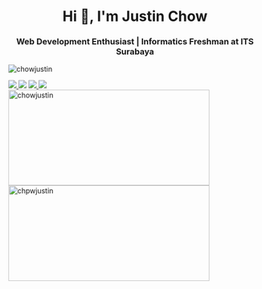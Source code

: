 <h1 align="center">Hi 👋, I'm Justin Chow</h1>
<h3 align="center">Web Development Enthusiast | Informatics Freshman at ITS Surabaya</h3>

<p align="left"> <img src="https://komarev.com/ghpvc/?username=chowjustin&label=Profile%20views&color=0e75b6&style=flat" alt="chowjustin" /> </p>

<div style="display: inline-block;">
  <a href="https://justinchow.site" target="blank">
    <img src="https://img.shields.io/badge/justinchow.site-000000?style=for-the-badge&logo=home&logoColor=white"/>
  </a>
  <img src="https://img.shields.io/badge/justin.chow05@gmail.com-000000?style=for-the-badge&logo=gmail&logoColor=white"/>
  <a href="https://instagram.com/justinnchoww" target="blank">
    <img src="https://img.shields.io/badge/instagram-000000?style=for-the-badge&logo=instagram&logoColor=white"/>
  </a>
  <a href="https://linkedin.com/in/chowjustin" target="blank">
    <img src="https://img.shields.io/badge/linkedin-000000?style=for-the-badge&logo=linkedin&logoColor=white"/>
  </a>
</div>

<br>

<div style="display: inline-block;">
  <img align="left" src="https://github-readme-stats.vercel.app/api/top-langs?username=chowjustin&show_icons=true&locale=en&layout=compact&theme=tokyonight" alt="chowjustin" width="400" height="190"/>
</div>
<div style="display: inline-block;">
  <img align="left" src="https://github-readme-streak-stats.herokuapp.com/?user=chowjustin&theme=tokyonight" alt="chpwjustin" width="400" height="190" />
</div>

